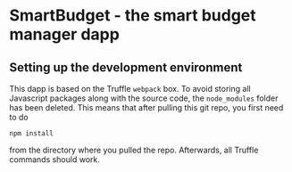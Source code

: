 # SmartBudget - the smart budget manager dapp

## Setting up the development environment

This dapp is based on the Truffle `webpack` box. To avoid storing all Javascript packages along with the source code, the `node_modules` folder has been deleted.
This means that after pulling this git repo, you first need to do

`npm install`

from the directory where you pulled the repo. Afterwards, all Truffle commands should work.